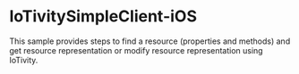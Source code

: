 # IoTivitySimpleClient-iOS
This sample provides steps to find a resource (properties and methods) and get resource representation or modify resource representation using IoTivity.

